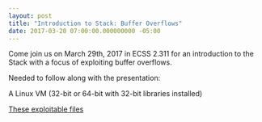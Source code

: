 ```yaml
---
layout: post
title: "Introduction to Stack: Buffer Overflows"
date: 2017-03-20 07:00:00.000000000 -05:00
---
```


Come join us on March 29th, 2017 in ECSS 2.311 for an introduction to the Stack with a focus of exploiting buffer overflows.

Needed to follow along with the presentation:

A Linux VM (32-bit or 64-bit with 32-bit libraries installed)

[These exploitable files](https://csg.utdallas.edu/assets/buffer_overflow.zip)
